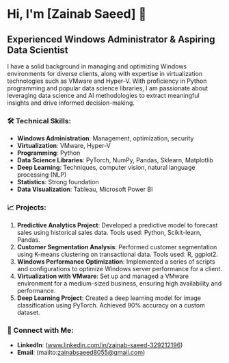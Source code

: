 # Hi, I'm [Zainab Saeed] 👋

## Experienced Windows Administrator & Aspiring Data Scientist

I have a solid background in managing and optimizing Windows environments for diverse clients, along with expertise in virtualization technologies such as VMware and Hyper-V. With proficiency in Python programming and popular data science libraries, I am passionate about leveraging data science and AI methodologies to extract meaningful insights and drive informed decision-making.

### 🛠 Technical Skills:
- **Windows Administration**: Management, optimization, security
- **Virtualization**: VMware, Hyper-V
- **Programming**: Python
- **Data Science Libraries**: PyTorch, NumPy, Pandas, Sklearn, Matplotlib
- **Deep Learning**: Techniques, computer vision, natural language processing (NLP)
- **Statistics**: Strong foundation
- **Data Visualization**: Tableau, Microsoft Power BI

### 📈 Projects:
1. **Predictive Analytics Project**: Developed a predictive model to forecast sales using historical sales data. Tools used: Python, Scikit-learn, Pandas.
2. **Customer Segmentation Analysis**: Performed customer segmentation using K-means clustering on transactional data. Tools used: R, ggplot2.
3. **Windows Performance Optimization**: Implemented a series of scripts and configurations to optimize Windows server performance for a client.
4. **Virtualization with VMware**: Set up and managed a VMware environment for a medium-sized business, ensuring high availability and performance.
5. **Deep Learning Project**: Created a deep learning model for image classification using PyTorch. Achieved 90% accuracy on a custom dataset.

### 💬 Connect with Me:
- **LinkedIn**: (www.linkedin.com/in/zainab-saeed-329212196)
- **Email**: (mailto:zainabsaeed8055@gmail.com)
